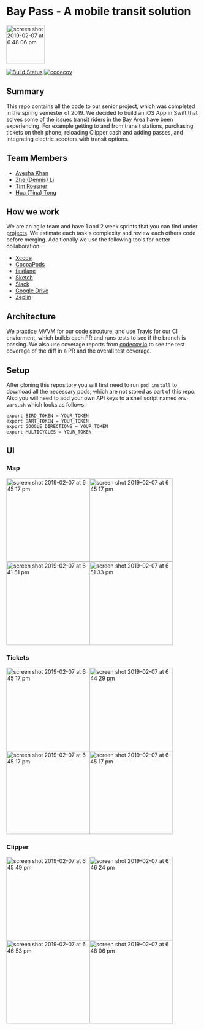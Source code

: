 # Bay Pass - A mobile transit solution
<img width="100" alt="screen shot 2019-02-07 at 6 48 06 pm" src="https://user-images.githubusercontent.com/13894518/52456509-e947af00-2b09-11e9-829d-f90d47ece779.png">  

[![Build Status](https://travis-ci.com/timroesner/BayPass.svg?token=WiAQGuCxgiespq3vmWc1&branch=master)](https://travis-ci.com/timroesner/BayPass)   [![codecov](https://codecov.io/gh/timroesner/BayPass/branch/master/graph/badge.svg?token=hasFyKFOq8)](https://codecov.io/gh/timroesner/BayPass)

## Summary
This repo contains all the code to our senior project, which was completed in the spring semester of 2019. We decided to build an iOS App in Swift that solves some of the issues transit riders in the Bay Area have been experiencing. For example getting to and from transit stations, purchasing tickets on their phone, reloading Clipper cash and adding passes, and integrating electric scooters with transit options.  
  

## Team Members
- [Ayesha Khan](https://github.com/ayesha1)
- [Zhe (Dennis) Li](https://github.com/DennisLee)
- [Tim Roesner](https://github.com/timroesner)
- [Hua (Tina) Tong](https://github.com/thualing)

  
## How we work
We are an agile team and have 1 and 2 week sprints that you can find under [projects](https://github.com/timroesner/BayPass/projects). We estimate each task's complexity and review each others code before merging. Additionally we use the following tools for better collaboration:  
- [Xcode](https://developer.apple.com/xcode/)
- [CocoaPods](https://cocoapods.org)
- [fastlane](http://fastlane.tools/)
- [Sketch](https://sketchapp.com)
- [Slack](https://slack.com)
- [Google Drive](https://drive.google.com)
- [Zeplin](https://zeplin.io)

  
## Architecture
We practice MVVM for our code strcuture, and use [Travis](https://travis-ci.org) for our CI enviorment, which builds each PR and runs tests to see if the branch is passing. We also use coverage reports from [codecov.io](https://codecov.io) to see the test coverage of the diff in a PR and the overall test coverage. 


## Setup
After cloning this repository you will first need to run `pod install` to download all the necessary pods, which are not stored as part of this repo. Also you will need to add your own API keys to a shell script named `env-vars.sh` which looks as follows:
```
export BIRD_TOKEN = YOUR_TOKEN
export BART_TOKEN = YOUR_TOKEN
export GOOGLE_DIRECTIONS = YOUR_TOKEN
export MULTICYCLES = YOUR_TOKEN
```

## UI 
### Map
<img width="217" alt="screen shot 2019-02-07 at 6 45 17 pm" src="https://user-images.githubusercontent.com/13894518/54299830-ee6ca380-4578-11e9-8093-0f5c93beabc0.jpeg"><img width="217" alt="screen shot 2019-02-07 at 6 45 17 pm" src="https://user-images.githubusercontent.com/13894518/52455990-be5c5b80-2b07-11e9-8735-1984ca2e1565.png"><img width="217" alt="screen shot 2019-02-07 at 6 41 51 pm" src="https://user-images.githubusercontent.com/13894518/52456086-185d2100-2b08-11e9-93bb-8f32c7474a87.png"><img width="217" alt="screen shot 2019-02-07 at 6 51 33 pm" src="https://user-images.githubusercontent.com/13894518/52456393-66beef80-2b09-11e9-9f78-4b501ff08c4b.png">
### Tickets
<img width="217" alt="screen shot 2019-02-07 at 6 45 17 pm" src="https://user-images.githubusercontent.com/13894518/52456137-4b9fb000-2b08-11e9-96c6-352993a63d79.png"><img width="217" alt="screen shot 2019-02-07 at 6 44 29 pm" src="https://user-images.githubusercontent.com/13894518/52456167-696d1500-2b08-11e9-8300-22dd3279ad26.png"><img width="217" alt="screen shot 2019-02-07 at 6 45 17 pm" src="https://user-images.githubusercontent.com/13894518/52456177-712cb980-2b08-11e9-9c40-b0934753df72.png"><img width="217" alt="screen shot 2019-02-07 at 6 45 17 pm" src="https://user-images.githubusercontent.com/13894518/52456195-8570b680-2b08-11e9-8fca-d312b1ca6563.png">
### Clipper
<img width="217" alt="screen shot 2019-02-07 at 6 45 49 pm" src="https://user-images.githubusercontent.com/13894518/52456210-98838680-2b08-11e9-9d12-837ee5ebd778.png"><img width="217" alt="screen shot 2019-02-07 at 6 46 24 pm" src="https://user-images.githubusercontent.com/13894518/52456231-ad601a00-2b08-11e9-8aee-90e41309dda2.png"><img width="217" alt="screen shot 2019-02-07 at 6 46 53 pm" src="https://user-images.githubusercontent.com/13894518/52456259-bea92680-2b08-11e9-97eb-1e51e649cced.png"><img width="217" alt="screen shot 2019-02-07 at 6 48 06 pm" src="https://user-images.githubusercontent.com/13894518/52456310-ea2c1100-2b08-11e9-9549-db4bdfd7e717.png">

